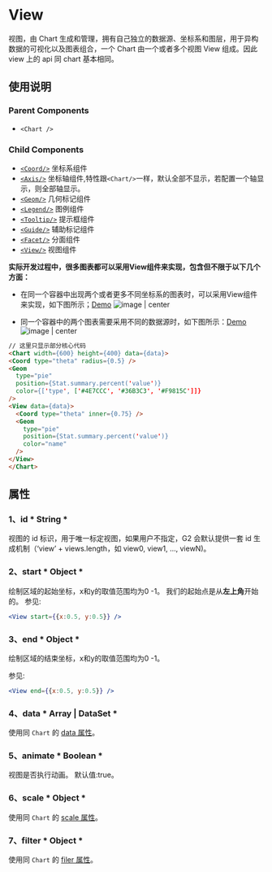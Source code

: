 # View

视图，由 Chart 生成和管理，拥有自己独立的数据源、坐标系和图层，用于异构数据的可视化以及图表组合，一个 Chart 由一个或者多个视图 View 组成。因此 view 上的 api 同 chart 基本相同。

## 使用说明

### Parent Components
  - `<Chart />`
### Child Components
  - [`<Coord/>`](coord.md) 坐标系组件
  - [`<Axis/>`](axis.md) 坐标轴组件,特性跟`<Chart/>`一样，默认全部不显示，若配置一个轴显示，则全部轴显示。
  - [`<Geom/>`](geom.md) 几何标记组件
  - [`<Legend/>`](legend.md) 图例组件
  - [`<Tooltip/>`](tooltip.md) 提示框组件
  - [`<Guide/>`](guide.md) 辅助标记组件
  - [`<Facet/>`](facet.md) 分面组件
  - [`<View/>`](view.md) 视图组件


**实际开发过程中，很多图表都可以采用View组件来实现，包含但不限于以下几个方面：**

* 在同一个容器中出现两个或者更多不同坐标系的图表时，可以采用View组件来实现，如下图所示；[Demo](https://alibaba.github.io/BizCharts/demo-detail.html?code=demo/pie/sunburst)
![image | center](https://img.alicdn.com/tfs/TB1GqOTa4rI8KJjy0FpXXb5hVXa-1600-856.png)

* 同一个容器中的两个图表需要采用不同的数据源时，如下图所示：[Demo](https://alibaba.github.io/BizCharts/demo-detail.html?code=demo/funnel/symmetric)
![image | center](https://img.alicdn.com/tfs/TB1w1flbhrI8KJjy0FpXXb5hVXa-1600-856.png)



```html
// 这里只显示部分核心代码
<Chart width={600} height={400} data={data}>
<Coord type="theta" radius={0.5} />
<Geom
  type="pie"
  position={Stat.summary.percent('value')}
  color={['type', ['#4E7CCC', '#36B3C3', '#F9815C']]}
/>
<View data={data}>
  <Coord type="theta" inner={0.75} />
  <Geom
    type="pie"
    position={Stat.summary.percent('value')}
    color="name"
  />
</View>
</Chart>
```

## 属性
### 1、id 	* String *
视图的 id 标识，用于唯一标定视图，如果用户不指定，G2 会默认提供一套 id 生成机制（‘view’ + views.length，如 view0, view1, …, viewN)。

### 2、start 	* Object *
绘制区域的起始坐标，x和y的取值范围均为0 -1。
我们的起始点是从**左上角**开始的。
参见:
```jsx
<View start={{x:0.5, y:0.5}} />
```

### 3、end 	* Object *
绘制区域的结束坐标，x和y的取值范围均为0 -1。

参见:
```jsx
<View end={{x:0.5, y:0.5}} />
```

### 4、data 	* Array | DataSet *
使用同 `Chart` 的 [data 属性](chart.md#data)。

### 5、animate 	* Boolean *
视图是否执行动画。
默认值:true。

### 6、scale 	* Object *
使用同 `Chart` 的 [scale 属性](chart.md#scale)。

### 7、filter 	* Object *
使用同 `Chart` 的 [filer 属性](chart.md#filter)。

